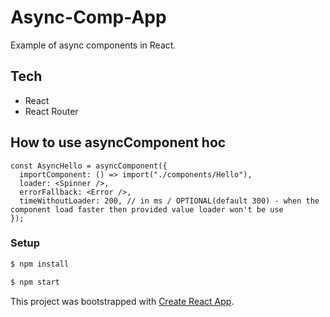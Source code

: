 # Async-Comp-App

Example of async components in React.

## Tech

- React
- React Router

## How to use asyncComponent hoc

```
const AsyncHello = asyncComponent({
  importComponent: () => import("./components/Hello"),
  loader: <Spinner />,
  errorFallback: <Error />,
  timeWithoutLoader: 200, // in ms / OPTIONAL(default 300) - when the component load faster then provided value loader won't be use
});
```

### Setup

```sh
$ npm install
```

```sh
$ npm start
```

This project was bootstrapped with [Create React App](https://github.com/facebookincubator/create-react-app).
